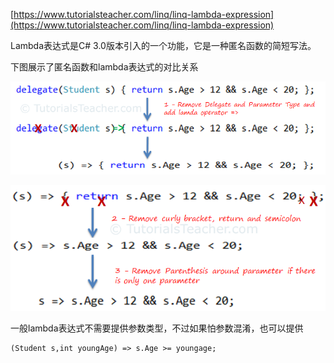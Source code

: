 [https://www.tutorialsteacher.com/linq/linq-lambda-expression](https://www.tutorialsteacher.com/linq/linq-lambda-expression)

Lambda表达式是C\# 3.0版本引入的一个功能，它是一种匿名函数的简短写法。

下图展示了匿名函数和lambda表达式的对比关系

![](/CSharp/LINQ/images/lambda-expression-1.png)

![](/CSharp/LINQ/images/lambda-expression-2.png)

一般lambda表达式不需要提供参数类型，不过如果怕参数混淆，也可以提供

```
(Student s,int youngAge) => s.Age >= youngage;
```




